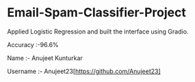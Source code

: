# Email-Spam-Classifier-Project
Applied Logistic Regression and built the interface using Gradio.

Accuracy :-96.6%

Name :- Anujeet Kunturkar

Username :- Anujeet23[https://github.com/Anujeet23]
